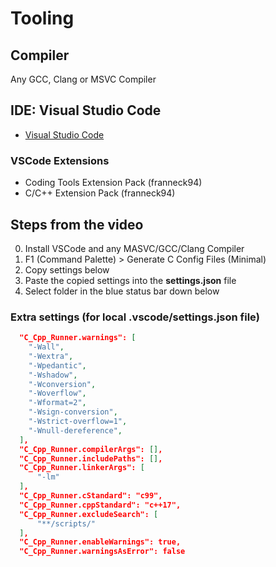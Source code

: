 # Tooling

## Compiler

Any GCC, Clang or MSVC Compiler

## IDE: Visual Studio Code

- [Visual Studio Code](https://code.visualstudio.com/)

### VSCode Extensions

- Coding Tools Extension Pack (franneck94)
- C/C++ Extension Pack (franneck94)

## Steps from the video

0. Install VSCode and any MASVC/GCC/Clang Compiler
1. F1 (Command Palette) > Generate C Config Files (Minimal)
2. Copy settings below
3. Paste the copied settings into the **settings.json** file
4. Select folder in the blue status bar down below

### Extra settings (for local .vscode/settings.json file)

```json
  "C_Cpp_Runner.warnings": [
    "-Wall",
    "-Wextra",
    "-Wpedantic",
    "-Wshadow",
    "-Wconversion",
    "-Woverflow",
    "-Wformat=2",
    "-Wsign-conversion",
    "-Wstrict-overflow=1",
    "-Wnull-dereference",
  ],
  "C_Cpp_Runner.compilerArgs": [],
  "C_Cpp_Runner.includePaths": [],
  "C_Cpp_Runner.linkerArgs": [
      "-lm"
  ],
  "C_Cpp_Runner.cStandard": "c99",
  "C_Cpp_Runner.cppStandard": "c++17",
  "C_Cpp_Runner.excludeSearch": [
      "**/scripts/"
  ],
  "C_Cpp_Runner.enableWarnings": true,
  "C_Cpp_Runner.warningsAsError": false
```
